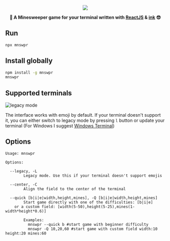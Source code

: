 <p align="center">
    <img src="https://user-images.githubusercontent.com/32086218/142848786-46e8db54-e9ed-4672-852c-8e46cbd6502a.png" />
    <div align="center">
	    <strong>🚩 A Minesweeper game for your terminal written with <a href="https://github.com/facebook/react">ReactJS</a> & <a href="https://github.com/vadimdemedes/ink">ink</a> 😎
	    </strong>
    </div>
</p>

## Run
```bash
npx mnswpr
```
## Install globally
```bash
npm install -g mnswpr
mnswpr
```

## Supported terminals
![legacy mode](https://user-images.githubusercontent.com/32086218/141684622-dcf166b5-1d66-4f03-a895-8f14edec6132.gif)

The interface works with emoji by default. If your terminal doesn't support it, you can either switch to legacy mode by pressing `l` button or update your terminal (For Windows I suggest  [Windows Terminal](https://github.com/microsoft/terminal))



## Options

```
Usage: mnswpr

Options:

  --legacy, -L
        Legacy mode. Use this if your terminal doesn't support emojis
	      
  --center, -C
        Align the field to the center of the terminal
        
  --quick [b|i|e|width,height,mines], -Q [b|i|e|width,height,mines] 
        Start game directly with one of the difficulties: [b|i|e]
	or a custom field: [width(5-50),height(5-25),mines(1-width*height*0.6)]
	
        Examples:
          mnswpr --quick b #start game with beginner difficulty
          mnswpr -Q 10,20,60 #start game with custom field width:10 height:20 mines:60
```

